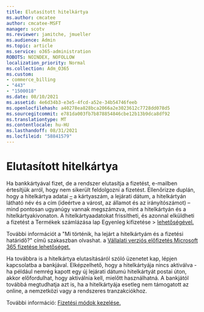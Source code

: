 ```yaml
---
title: Elutasított hitelkártya
ms.author: cmcatee
author: cmcatee-MSFT
manager: scotv
ms.reviewer: jamitche, jmueller
ms.audience: Admin
ms.topic: article
ms.service: o365-administration
ROBOTS: NOINDEX, NOFOLLOW
localization_priority: Normal
ms.collection: Adm_O365
ms.custom:
- commerce_billing
- "443"
- "1500018"
ms.date: 08/10/2021
ms.assetid: 4e6d34b3-e3e5-4fcd-a52e-34b54746feeb
ms.openlocfilehash: a40278ea828bca2066a2e3023612c7728dd078d5
ms.sourcegitcommit: e781da003fb7b878854846cbe12b13b9dca8df92
ms.translationtype: MT
ms.contentlocale: hu-HU
ms.lasthandoff: 08/31/2021
ms.locfileid: "58841579"
---
```

# <a name="declined-credit-card"></a>Elutasított hitelkártya

Ha bankkártyával fizet, de a rendszer elutasítja a fizetést, e-mailben értesítjük arról, hogy nem sikerült feldolgozni a fizetést. Ellenőrizze duplán, hogy a hitelkártya adatai [–](https://go.microsoft.com/fwlink/p/?linkid=842054) a kártyaszám, a lejárati dátum, a hitelkártyán látható név és a cím (ideértve a várost, az államot és az irányítószámot) – mind pontosan ugyanúgy vannak megszámzva, mint a hitelkártyán és a hitelkártyakivonaton. A hitelkártyaadatokat frissítheti, és azonnal elküldheti  a fizetést a Termékek számlázása lap Egyenleg kifizetése  >  [lehetőségével.](https://go.microsoft.com/fwlink/p/?linkid=842054)

További információt a "Mi történik, ha lejárt a hitelkártyám és a fizetési határidő?" című szakaszban olvashat. a [Vállalati verziós előfizetés Microsoft 365 fizetése lehetőséget.](https://docs.microsoft.com/microsoft-365/commerce/billing-and-payments/pay-for-your-subscription#what-if-my-credit-card-was-declined-and-my-payment-is-past-due)
  
Ha továbbra is a hitelkártya elutasításáról szóló üzenetet kap, lépjen kapcsolatba a bankjával. Elképzelhető, hogy a hitelkártyája nincs aktiválva - ha például nemrég kapott egy új lejárati dátumú hitelkártyát postai úton, akkor előfordulhat, hogy aktiválnia kell, mielőtt használhatná. A bankjától továbbá megtudhatja azt is, ha a hitelkártyája esetleg nem támogatott az online, a nemzetközi vagy a rendszeres tranzakciókhoz.  
  
További információ: [Fizetési módok kezelése.](https://docs.microsoft.com/microsoft-365/commerce/billing-and-payments/manage-payment-methods)